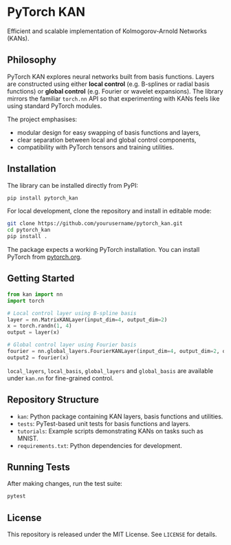 # PyTorch KAN

Efficient and scalable implementation of Kolmogorov-Arnold Networks (KANs).

## Philosophy

PyTorch KAN explores neural networks built from basis functions.  Layers are
constructed using either **local control** (e.g. B-splines or radial basis
functions) or **global control** (e.g. Fourier or wavelet expansions).  The
library mirrors the familiar `torch.nn` API so that experimenting with KANs
feels like using standard PyTorch modules.

The project emphasises:

- modular design for easy swapping of basis functions and layers,
- clear separation between local and global control components,
- compatibility with PyTorch tensors and training utilities.

## Installation

The library can be installed directly from PyPI:

```bash
pip install pytorch_kan
```

For local development, clone the repository and install in editable mode:

```bash
git clone https://github.com/yourusername/pytorch_kan.git
cd pytorch_kan
pip install .
```

The package expects a working PyTorch installation.  You can install PyTorch
from [pytorch.org](https://pytorch.org/).

## Getting Started

```python
from kan import nn
import torch

# Local control layer using B-spline basis
layer = nn.MatrixKANLayer(input_dim=4, output_dim=2)
x = torch.randn(1, 4)
output = layer(x)

# Global control layer using Fourier basis
fourier = nn.global_layers.FourierKANLayer(input_dim=4, output_dim=2, order=3)
output2 = fourier(x)
```

`local_layers`, `local_basis`, `global_layers` and `global_basis` are available
under `kan.nn` for fine-grained control.

## Repository Structure

- `kan`: Python package containing KAN layers, basis functions and utilities.
- `tests`: PyTest-based unit tests for basis functions and layers.
- `tutorials`: Example scripts demonstrating KANs on tasks such as MNIST.
- `requirements.txt`: Python dependencies for development.

## Running Tests

After making changes, run the test suite:

```bash
pytest
```

## License

This repository is released under the MIT License.  See `LICENSE` for details.
